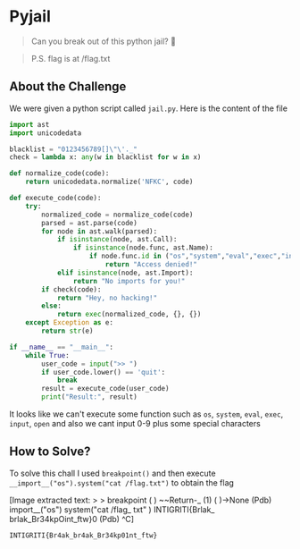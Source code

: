 # Pyjail
> Can you break out of this python jail? 🐍

> P.S. flag is at /flag.txt

## About the Challenge
We were given a python script called `jail.py`. Here is the content of the file

```python
import ast
import unicodedata

blacklist = "0123456789[]\"\'._"
check = lambda x: any(w in blacklist for w in x)

def normalize_code(code):
    return unicodedata.normalize('NFKC', code)

def execute_code(code):
    try:
        normalized_code = normalize_code(code)
        parsed = ast.parse(code)
        for node in ast.walk(parsed):
            if isinstance(node, ast.Call):
                if isinstance(node.func, ast.Name):
                    if node.func.id in ("os","system","eval","exec","input","open"):
                        return "Access denied!"
            elif isinstance(node, ast.Import):
                return "No imports for you!"
        if check(code):
            return "Hey, no hacking!"
        else:
            return exec(normalized_code, {}, {})
    except Exception as e:
        return str(e)

if __name__ == "__main__":
    while True:
        user_code = input(">> ")
        if user_code.lower() == 'quit':
            break
        result = execute_code(user_code)
        print("Result:", result)

```

It looks like we can't execute some function such as `os`, `system`, `eval`, `exec`, `input`, `open` and also we cant input 0-9 plus some special characters

## How to Solve?
To solve this chall I used `breakpoint()` and then execute `__import__("os").system("cat /flag.txt")` to obtain the flag


[Image extracted text: > >
breakpoint ( )
~~Return-_
<string> (1) <module> ( )->None
(Pdb)
import__("os")  system("cat /flag_
txt" )
INTIGRITI{Brlak_
brlak_Br34kpOint_ftw}0
(Pdb)
^C]


```
INTIGRITI{Br4ak_br4ak_Br34kp01nt_ftw}
```